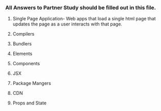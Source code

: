 ### All Answers to Partner Study should be filled out in this file.

1. Single Page Application- Web apps that load a single html page that updates the page as a user interacts with that page.

2. Compilers

3. Bundlers

4. Elements

5. Components

6. JSX

7. Package Mangers

8. CDN

9. Props and State
